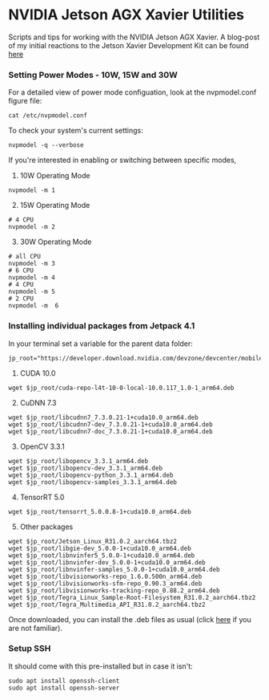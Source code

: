 # NVIDIA Jetson AGX Xavier Utilities

Scripts and tips for working with the NVIDIA Jetson AGX Xavier. A blog-post of my initial reactions to the Jetson Xavier Development Kit can be found [here](https://shreyasskandan.github.io/posts/jetsonxavier-initialthoughts/)

### Setting Power Modes - 10W, 15W and 30W

For a detailed view of power mode configuation, look at the nvpmodel.conf figure file:
```
cat /etc/nvpmodel.conf
```
To check your system's current settings:
```
nvpmodel -q --verbose
```

If you're interested in enabling or switching between specific modes,

1. 10W Operating Mode
```
nvpmodel -m 1
```

2. 15W Operating Mode
```
# 4 CPU 
nvpmodel -m 2
```

3. 30W Operating Mode
```
# all CPU
nvpmodel -m 3
# 6 CPU
nvpmodel -m 4
# 4 CPU
nvpmodel -m 5
# 2 CPU 
nvpmodel -m  6
```



### Installing individual packages from Jetpack 4.1

In your terminal set a variable for the parent data folder:
```
jp_root="https://developer.download.nvidia.com/devzone/devcenter/mobile/jetpack_l4t/4.1/walpdzz/JetPackL4T_4.1_b5"
```
1. CUDA 10.0
```
wget $jp_root/cuda-repo-l4t-10-0-local-10.0.117_1.0-1_arm64.deb
```

2. CuDNN 7.3
```
wget $jp_root/libcudnn7_7.3.0.21-1+cuda10.0_arm64.deb
wget $jp_root/libcudnn7-dev_7.3.0.21-1+cuda10.0_arm64.deb
wget $jp_root/libcudnn7-doc_7.3.0.21-1+cuda10.0_arm64.deb
```

3. OpenCV 3.3.1
```
wget $jp_root/libopencv_3.3.1_arm64.deb
wget $jp_root/libopencv-dev_3.3.1_arm64.deb
wget $jp_root/libopencv-python_3.3.1_arm64.deb
wget $jp_root/libopencv-samples_3.3.1_arm64.deb
```

4. TensorRT 5.0
```
wget $jp_root/tensorrt_5.0.0.8-1+cuda10.0_arm64.deb
```

5. Other packages
```
wget $jp_root/Jetson_Linux_R31.0.2_aarch64.tbz2
wget $jp_root/libgie-dev_5.0.0-1+cuda10.0_arm64.deb
wget $jp_root/libnvinfer5_5.0.0-1+cuda10.0_arm64.deb
wget $jp_root/libnvinfer-dev_5.0.0-1+cuda10.0_arm64.deb
wget $jp_root/libnvinfer-samples_5.0.0-1+cuda10.0_arm64.deb
wget $jp_root/libvisionworks-repo_1.6.0.500n_arm64.deb
wget $jp_root/libvisionworks-sfm-repo_0.90.3_arm64.deb
wget $jp_root/libvisionworks-tracking-repo_0.88.2_arm64.deb
wget $jp_root/Tegra_Linux_Sample-Root-Filesystem_R31.0.2_aarch64.tbz2
wget $jp_root/Tegra_Multimedia_API_R31.0.2_aarch64.tbz2
```
Once downloaded, you can install the .deb files as usual (click [here](https://unix.stackexchange.com/questions/159094/how-to-install-a-deb-file-by-dpkg-i-or-by-apt) if you are not familiar).

### Setup SSH

It should come with this pre-installed but in case it isn't:
```
sudo apt install openssh-client
sudo apt install openssh-server
```
